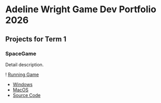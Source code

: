 # Adeline Wright Game Dev Portfolio 2026

## Projects for Term 1

### SpaceGame

Detail description.

! [Running Game]()

* [Windows](https://github.com/Adelinew50/portfolio/blob/main/src/windows-amd64.zip)
* [MacOS]()
* [Source Code]()
